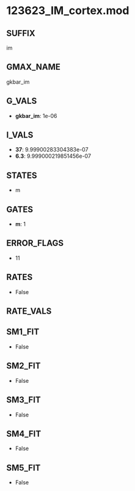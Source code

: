 # 123623_IM_cortex.mod

## SUFFIX

im

## GMAX_NAME

gkbar_im

## G_VALS

- **gkbar_im**: 1e-06

## I_VALS

- **37**: 9.99900283304383e-07
- **6.3**: 9.999000219851456e-07

## STATES

- m

## GATES

- **m**: 1

## ERROR_FLAGS

- 11

## RATES

- False

## RATE_VALS


## SM1_FIT

- False

## SM2_FIT

- False

## SM3_FIT

- False

## SM4_FIT

- False

## SM5_FIT

- False

